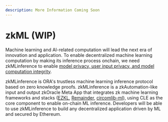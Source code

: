 ```yaml
---
description: More Information Coming Soon
---
```


# zkML (WIP)

Machine learning and AI-related computation will lead the next era of innovation and application. To enable decentralized machine learning computation by making its inference process onchain, we need zkMLinference to enable [model privacy, user input privacy, and model computation integrity](https://www.canva.com/design/DAFgqqAboU0/4HscC5E3YkFRFk3bB64chw/view#6).&#x20;

zkMLinference is ORA's trustless machine learning inference protocol based on zero knowledge proofs. zkMLinference is a zkAutomation-like input and output zkOracle Meta App that integrates zk machine learning frameworks and stacks ([EZKL](https://github.com/zkonduit/ezkl), [Remainder](https://www.moduluslabs.xyz/), [circomlib-ml](https://github.com/socathie/circomlib-ml)), using CLE as the core component to enable on-chain ML inference. Developers will be able to use zkMLinference to build any decentralized application driven by ML and secured by Ethereum.
